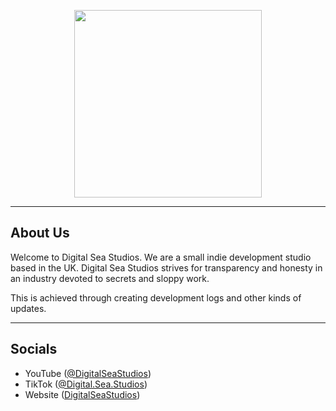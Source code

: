<p align="center">
  <img width="300" height="300" src="https://github.com/DigitalSeaStudios/digitalseastudios.github.io/blob/master/imgs/DSS_Logo.png?raw=true">
</p>

---

## About Us
Welcome to Digital Sea Studios. We are a small indie development studio based in the UK. Digital Sea Studios strives for transparency and honesty in an industry devoted to secrets and sloppy work.

This is achieved through creating development logs and other kinds of updates. 

---

## Socials
- YouTube ([@DigitalSeaStudios](https://www.youtube.com/@DigitalSeaStudios/featured))
- TikTok ([@Digital.Sea.Studios](https://www.tiktok.com/@digital.sea.studios))
- Website ([DigitalSeaStudios](https://digitalseastudios.github.io))
